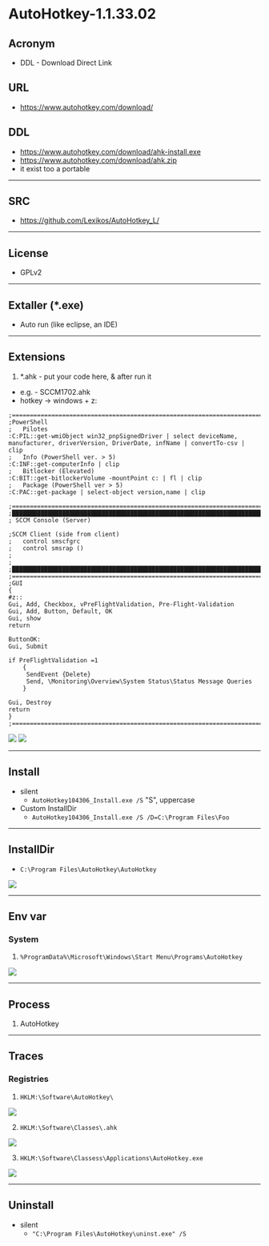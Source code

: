 # AutoHotkey-1.1.33.02

## Acronym
* DDL - Download Direct Link

## URL
* https://www.autohotkey.com/download/

## DDL
* https://www.autohotkey.com/download/ahk-install.exe
* https://www.autohotkey.com/download/ahk.zip
* it exist too a portable
---

## SRC
* https://github.com/Lexikos/AutoHotkey_L/

---

## License
* GPLv2

---

## Extaller (*.exe)
* Auto run (like eclipse, an IDE)

---

## Extensions
1) *.ahk - put your code here, & after run it
  * e.g. - SCCM1702.ahk
  * hotkey -> windows + z:
````ahw
;=================================================================================================================
;PowerShell
;	Pilotes
:C:PIL::get-wmiObject win32_pnpSignedDriver | select deviceName, manufacturer, driverVersion, DriverDate, infName | convertTo-csv | clip
;	Info (PowerShell ver. > 5)
:C:INF::get-computerInfo | clip
;	Bitlocker (Elevated)
:C:BIT::get-bitlockerVolume -mountPoint c: | fl | clip
;	Package (PowerShell ver > 5)
:C:PAC::get-package | select-object version,name | clip

;=================================================================================================================
;█████████████████████████████████████████████████████████████████████████████████████████████████████████████████
; SCCM Console (Server)

;SCCM Client (side from client) 
;	control smscfgrc
;	control smsrap ()
;
;
;█████████████████████████████████████████████████████████████████████████████████████████████████████████████████
;===============================================================================================================
;GUI
{
#z::
Gui, Add, Checkbox, vPreFlightValidation, Pre-Flight-Validation
Gui, Add, Button, Default, OK
Gui, show
return

ButtonOK:
Gui, Submit

if PreFlightValidation =1
	{
	 SendEvent {Delete}
	 Send, \Monitoring\Overview\System Status\Status Message Queries
	}
	
Gui, Destroy
return
}
;===============================================================================================================
````
  
[<img src="https://i.imgur.com/WaH7r56.png">](https://i.imgur.com/WaH7r56.png)
[<img src="https://i.imgur.com/MCjR5JA.png">](https://i.imgur.com/MCjR5JA.png)

---

## Install
* silent
	* `AutoHotkey104306_Install.exe /S` "S", uppercase
* Custom InstallDir
	* `AutoHotkey104306_Install.exe /S /D=C:\Program Files\Foo`

---

## InstallDir
* `C:\Program Files\AutoHotkey\AutoHotkey`

[<img src="https://i.imgur.com/QtgeKYt.png">](https://i.imgur.com/QtgeKYt.png)

---

## Env var
### System
1) `%ProgramData%\Microsoft\Windows\Start Menu\Programs\AutoHotkey`

[<img src="https://i.imgur.com/xO6UHii.png">](https://i.imgur.com/xO6UHii.png)

---

## Process
1) AutoHotkey

---

## Traces
### Registries
1) `HKLM:\Software\AutoHotkey\`

[<img src="https://i.imgur.com/T15Ijfa.png">](https://i.imgur.com/T15Ijfa.png)

2) `HKLM:\Software\Classes\.ahk`

[<img src="https://i.imgur.com/aoqVWas.png">](https://i.imgur.com/aoqVWas.png)

3) `HKLM:\Software\Classess\Applications\AutoHotkey.exe`

[<img src="https://i.imgur.com/1x7oxsK.png">](https://i.imgur.com/1x7oxsK.png)

---

## Uninstall
* silent
	* `"C:\Program Files\AutoHotkey\uninst.exe" /S`
